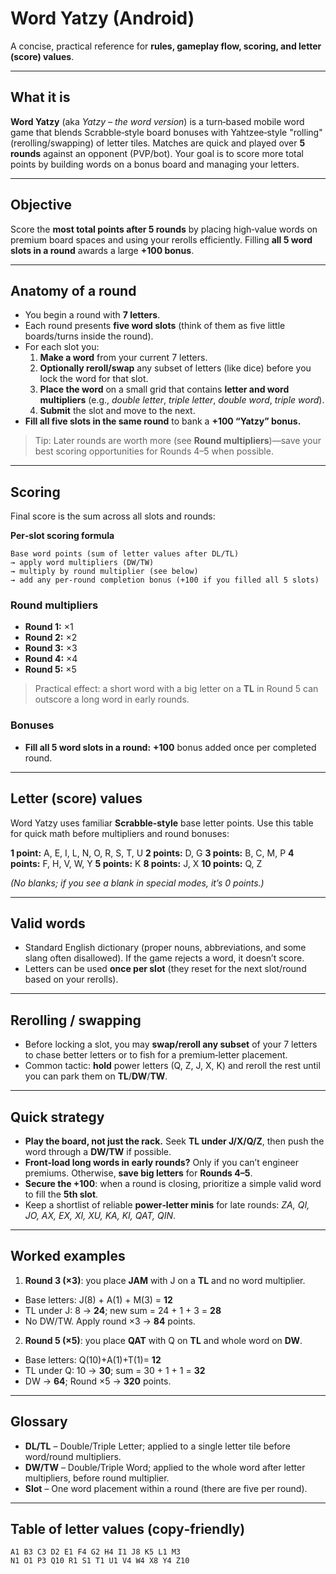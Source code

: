 # Word Yatzy (Android)

A concise, practical reference for **rules, gameplay flow, scoring, and letter (score) values**.

---

## What it is

**Word Yatzy** (aka *Yatzy – the word version*) is a turn‑based mobile word game that blends Scrabble‑style board bonuses with Yahtzee‑style "rolling" (rerolling/swapping) of letter tiles. Matches are quick and played over **5 rounds** against an opponent (PVP/bot). Your goal is to score more total points by building words on a bonus board and managing your letters.

---

## Objective

Score the **most total points after 5 rounds** by placing high‑value words on premium board spaces and using your rerolls efficiently. Filling **all 5 word slots in a round** awards a large **+100 bonus**.

---

## Anatomy of a round

- You begin a round with **7 letters**.
- Each round presents **five word slots** (think of them as five little boards/turns inside the round).
- For each slot you:
  1. **Make a word** from your current 7 letters.
  2. **Optionally reroll/swap** any subset of letters (like dice) before you lock the word for that slot.
  3. **Place the word** on a small grid that contains **letter and word multipliers** (e.g., *double letter*, *triple letter*, *double word*, *triple word*).
  4. **Submit** the slot and move to the next.
- **Fill all five slots in the same round** to bank a **+100 “Yatzy” bonus.**

> Tip: Later rounds are worth more (see **Round multipliers**)—save your best scoring opportunities for Rounds 4–5 when possible.

---

## Scoring

Final score is the sum across all slots and rounds:

**Per‑slot scoring formula**

```
Base word points (sum of letter values after DL/TL)
→ apply word multipliers (DW/TW)
→ multiply by round multiplier (see below)
→ add any per‑round completion bonus (+100 if you filled all 5 slots)
```

### Round multipliers

- **Round 1:** ×1
- **Round 2:** ×2
- **Round 3:** ×3
- **Round 4:** ×4
- **Round 5:** ×5

> Practical effect: a short word with a big letter on a **TL** in Round 5 can outscore a long word in early rounds.

### Bonuses

- **Fill all 5 word slots in a round:** **+100** bonus added once per completed round.

---

## Letter (score) values

Word Yatzy uses familiar **Scrabble‑style** base letter points. Use this table for quick math before multipliers and round bonuses:

**1 point:** A, E, I, L, N, O, R, S, T, U
**2 points:** D, G
**3 points:** B, C, M, P
**4 points:** F, H, V, W, Y
**5 points:** K
**8 points:** J, X
**10 points:** Q, Z

*(No blanks; if you see a blank in special modes, it’s 0 points.)*

---

## Valid words

- Standard English dictionary (proper nouns, abbreviations, and some slang often disallowed). If the game rejects a word, it doesn’t score.
- Letters can be used **once per slot** (they reset for the next slot/round based on your rerolls).

---

## Rerolling / swapping

- Before locking a slot, you may **swap/reroll any subset** of your 7 letters to chase better letters or to fish for a premium‑letter placement.
- Common tactic: **hold** power letters (Q, Z, J, X, K) and reroll the rest until you can park them on **TL**/**DW**/**TW**.

---

## Quick strategy

- **Play the board, not just the rack.** Seek **TL under J/X/Q/Z**, then push the word through a **DW/TW** if possible.
- **Front‑load long words in early rounds?** Only if you can’t engineer premiums. Otherwise, **save big letters** for **Rounds 4–5**.
- **Secure the +100**: when a round is closing, prioritize a simple valid word to fill the **5th slot**.
- Keep a shortlist of reliable **power‑letter minis** for late rounds: *ZA, QI, JO, AX, EX, XI, XU, KA, KI, QAT, QIN*.

---

## Worked examples

1. **Round 3 (×3)**: you place **JAM** with J on a **TL** and no word multiplier.

- Base letters: J(8) + A(1) + M(3) = **12**
- TL under J: 8 → **24**; new sum = 24 + 1 + 3 = **28**
- No DW/TW. Apply round ×3 → **84** points.

2. **Round 5 (×5)**: you place **QAT** with Q on **TL** and whole word on **DW**.

- Base letters: Q(10)+A(1)+T(1)= **12**
- TL under Q: 10 → **30**; sum = 30 + 1 + 1 = **32**
- DW → **64**; Round ×5 → **320** points.

---

## Glossary

- **DL/TL** – Double/Triple Letter; applied to a single letter tile before word/round multipliers.
- **DW/TW** – Double/Triple Word; applied to the whole word after letter multipliers, before round multiplier.
- **Slot** – One word placement within a round (there are five per round).

---

## Table of letter values (copy‑friendly)

```
A1 B3 C3 D2 E1 F4 G2 H4 I1 J8 K5 L1 M3
N1 O1 P3 Q10 R1 S1 T1 U1 V4 W4 X8 Y4 Z10
```

